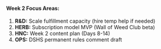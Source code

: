 #### **Week 2 Focus Areas:**

1. **R&D:** Scale fulfillment capacity (hire temp help if needed)
2. **HERB:** Subscription model MVP (Wall of Weed Club beta)
3. **HNC:** Week 2 content plan (Days 8-14)
4. **OPS:** DSHS permanent rules comment draft

